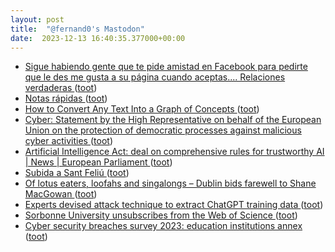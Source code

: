 ```yaml
---
layout: post
title:  "@fernand0's Mastodon"
date:  2023-12-13 16:40:35.377000+00:00
---
```

*  [Sigue habiendo gente que te pide amistad en Facebook para pedirte que le des me gusta a su página cuando aceptas.... Relaciones verdaderas ](https://mastodon.social/@fernand0/111574098581439674) ([toot](https://mastodon.social/@fernand0/111574098581439674))
*  [Notas rápidas ](https://www.tumblr.com/fernand0/736607701052833792/hoy-hace-16-a%C3%B1os-que-llegu%C3%A9-a-tumbl) ([toot](https://mastodon.social/@fernand0/111573984599985629))
*  [How to Convert Any Text Into a Graph of Concepts  ](https://towardsdatascience.com/how-to-convert-any-text-into-a-graph-of-concepts-110844f22a1a) ([toot](https://mastodon.social/@fernand0/111573816802252203))
*  [Cyber: Statement by the High Representative on behalf of the European Union on the protection of democratic processes against malicious cyber activities   ](https://www.consilium.europa.eu/en/press/press-releases/2023/12/07/cyber-statement-by-the-high-representative-on-behalf-of-the-european-union-on-the-protection-of-democratic-processes-against-malicious-cyber-activities/) ([toot](https://mastodon.social/@fernand0/111573139568690375))
*  [Artificial Intelligence Act: deal on comprehensive rules for trustworthy AI  \| News \| European Parliament ](https://www.europarl.europa.eu/news/en/press-room/20231206IPR15699/artificial-intelligence-act-deal-on-comprehensive-rules-for-trustworthy-a) ([toot](https://mastodon.social/@fernand0/111572946389454389))
*  [Subida a Sant Feliú ](https://www.flickr.com/photos/fernand0/53386823907) ([toot](https://mastodon.social/@fernand0/111572922016398100))
*  [Of lotus eaters, loofahs and singalongs – Dublin bids farewell to Shane MacGowan ](https://www.independent.co.uk/news/uk/shane-macgowan-dublin-james-joyce-victorian-outside-b2460910.htm) ([toot](https://mastodon.social/@fernand0/111572674384629100))
*  [Experts devised attack technique to extract ChatGPT training data ](https://securityaffairs.com/155101/hacking/attack-extract-chatgpt-training-data.htm) ([toot](https://mastodon.social/@fernand0/111572449718839164))
*  [Sorbonne University unsubscribes from the Web of Science ](https://www.sorbonne-universite.fr/en/news/sorbonne-university-unsubscribes-web-scienc) ([toot](https://mastodon.social/@fernand0/111570767299729978))
*  [Cyber security breaches survey 2023: education institutions annex ](https://www.gov.uk/government/statistics/cyber-security-breaches-survey-2023/cyber-security-breaches-survey-2023-education-institutions-anne) ([toot](https://mastodon.social/@fernand0/111568877820587253))
